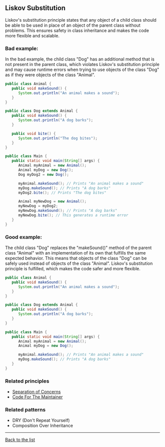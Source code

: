 ## Liskov Substitution

Liskov's substitution principle states that any object of a child class should be able to be used in place of an object of the parent class without problems. This ensures safety in class inheritance and makes the code more flexible and scalable.

### Bad example:

In the bad example, the child class "Dog" has an additional method that is not present in the parent class, which violates Liskov's substitution principle and may cause runtime errors when trying to use objects of the class "Dog" as if they were objects of the class "Animal".

```Java
public class Animal {
   public void makeSound() {
      System.out.println("An animal makes a sound");
   }
}

public class Dog extends Animal {
   public void makeSound() {
      System.out.println("A dog barks");
   }

   public void bite() {
      System.out.println("The dog bites");
   }
}

public class Main {
   public static void main(String[] args) {
      Animal myAnimal = new Animal();
      Animal myDog = new Dog();
      Dog myDog2 = new Dog();

      myAnimal.makeSound(); // Prints "An animal makes a sound"
      myDog.makeSound(); // Prints "A dog barks"
      myDog2.bite(); // Prints "The dog bites"

      Animal myNewDog = new Animal();
      myNewDog = myDog2;
      myNewDog.makeSound(); // Prints "A dog barks"
      myNewDog.bite(); // This generates a runtime error
   }
}
```

### Good example:

The child class "Dog" replaces the "makeSound()" method of the parent class "Animal" with an implementation of its own that fulfills the same expected behavior. This means that objects of the class "Dog" can be safely used instead of objects of the class "Animal". Liskov's substitution principle is fulfilled, which makes the code safer and more flexible.

```Java
public class Animal {
   public void makeSound() {
      System.out.println("An animal makes a sound");
   }
}

public class Dog extends Animal {
   public void makeSound() {
      System.out.println("A dog barks");
   }
}

public class Main {
   public static void main(String[] args) {
      Animal myAnimal = new Animal();
      Animal myDog = new Dog();

      myAnimal.makeSound(); // Prints "An animal makes a sound"
      myDog.makeSound(); // Prints "A dog barks"
   }
}
```

### Related principles

- [Separation of Concerns](../../principles/general/separationofconcerns.md)
- [Code For The Maintainer](../../principles/general/codeformantainer.md)

### Related patterns

- DRY (Don't Repeat Yourself)
- Composition Over Inheritance

---

[Back to the list](./README.md)
